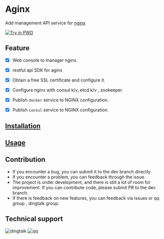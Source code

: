 # Aginx 

Add management API service for [nginx][NGINX]

[![Try in PWD][PWDIMAGE]][PWD]

## Feature

- [X] Web console to manager nginx.
- [X] restful api SDK for aginx
- [X] Obtain a free SSL certificate and configure it.
- [X] Configure nginx with consul k/v, etcd k/v , zookeeper.
- [X] Publish `docker` service to NGINX configuration.
- [X] Publish `consul` service to NGINX configuration.


## [Installation](./docs/INSTALL.MD)

## [Usage](./docs/USAGE.MD)

## Contribution

- If you encounter a bug, you can submit it to the dev branch directly.
- If you encounter a problem, you can feedback through the issue.
- The project is under development, and there is still a lot of room for improvement. If you can contribute code, please submit PR to the dev branch.
- If there is feedback on new features, you can feedback via issues or qq group , dingtalk group.

## Technical support

![dingtalk](./docs/dingtalk2.png)
![qq](./docs/qq1.png)

[NGINX]: http://nginx.org
[PWDIMAGE]: https://raw.githubusercontent.com/play-with-docker/stacks/master/assets/images/button.png "Play With Docker Image"
[PWD]: https://labs.play-with-docker.com/?stack=https://raw.githubusercontent.com/ihaiker/aginx/master/demo/docker-compose.yml "Docker Stack YAML"
